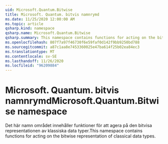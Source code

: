 ```yaml
---
uid: Microsoft.Quantum.Bitwise
title: Microsoft. Quantum. bitvis namnrymd
ms.date: 11/25/2020 12:00:00 AM
ms.topic: article
qsharp.kind: namespace
qsharp.name: Microsoft.Quantum.Bitwise
qsharp.summary: This namespace contains functions for acting on the bitwise representation of classical data types.
ms.openlocfilehash: 807f7a97f46730f6e59faf0d142f9bb9250bd788
ms.sourcegitcommit: a87c1aa8e7453360025e47ba614f25b02ea84ec3
ms.translationtype: MT
ms.contentlocale: sv-SE
ms.lasthandoff: 11/26/2020
ms.locfileid: "96209884"
---
```

# <a name="microsoftquantumbitwise-namespace"></a><span data-ttu-id="5c49f-102">Microsoft. Quantum. bitvis namnrymd</span><span class="sxs-lookup"><span data-stu-id="5c49f-102">Microsoft.Quantum.Bitwise namespace</span></span>

<span data-ttu-id="5c49f-103">Det här namn området innehåller funktioner för att agera på den bitvisa representationen av klassiska data typer.</span><span class="sxs-lookup"><span data-stu-id="5c49f-103">This namespace contains functions for acting on the bitwise representation of classical data types.</span></span>


